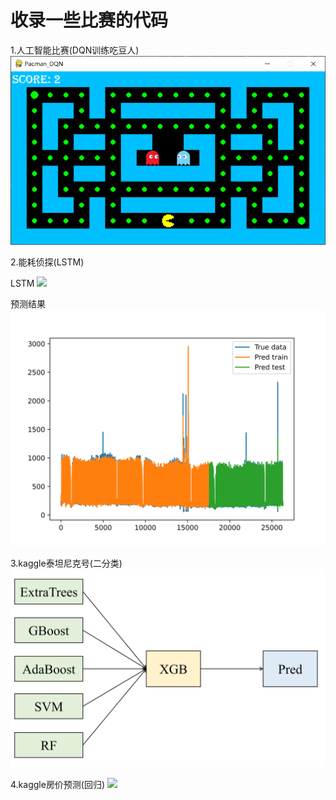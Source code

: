 # 收录一些比赛的代码
1.人工智能比赛(DQN训练吃豆人)
![](https://github.com/iisdd/Competition/blob/main/%E4%BA%BA%E5%B7%A5%E6%99%BA%E8%83%BD%E6%AF%94%E8%B5%9B%E8%B5%84%E6%96%99/upload_pic/%E6%B8%B8%E6%88%8F%E7%94%BB%E9%9D%A2.png)

2.能耗侦探(LSTM)

LSTM
![](https://github.com/iisdd/Competition/blob/main/%E8%83%BD%E8%80%97%E4%BE%A6%E6%8E%A2--%E5%BB%BA%E7%AD%91%E8%83%BD%E8%80%97%E9%A2%84%E6%B5%8B%E7%AB%9E%E8%B5%9B/upload_pic/LSTM.jpg)

预测结果
![](https://github.com/iisdd/Competition/blob/main/%E8%83%BD%E8%80%97%E4%BE%A6%E6%8E%A2--%E5%BB%BA%E7%AD%91%E8%83%BD%E8%80%97%E9%A2%84%E6%B5%8B%E7%AB%9E%E8%B5%9B/upload_pic/res.png)

3.kaggle泰坦尼克号(二分类)
![](https://github.com/iisdd/Competition/blob/main/titanic/upload_pic/titanic.jpg)

4.kaggle房价预测(回归)
![](https://github.com/iisdd/Competition/blob/main/house-prices-advanced-regression-techniques/upload_pic/stack%20model.jpg)
